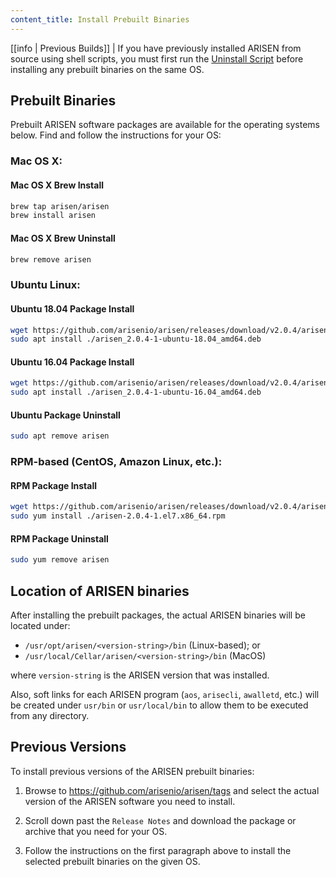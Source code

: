 ```yaml
---
content_title: Install Prebuilt Binaries
---
```


[[info | Previous Builds]]
| If you have previously installed ARISEN from source using shell scripts, you must first run the [Uninstall Script](01_build-from-source/01_shell-scripts/05_uninstall-arisen.md) before installing any prebuilt binaries on the same OS.

## Prebuilt Binaries

Prebuilt ARISEN software packages are available for the operating systems below. Find and follow the instructions for your OS:

### Mac OS X:

#### Mac OS X Brew Install
```sh
brew tap arisen/arisen
brew install arisen
```
#### Mac OS X Brew Uninstall
```sh
brew remove arisen
```

### Ubuntu Linux:

#### Ubuntu 18.04 Package Install
```sh
wget https://github.com/arisenio/arisen/releases/download/v2.0.4/arisen_2.0.4-1-ubuntu-18.04_amd64.deb
sudo apt install ./arisen_2.0.4-1-ubuntu-18.04_amd64.deb
```
#### Ubuntu 16.04 Package Install
```sh
wget https://github.com/arisenio/arisen/releases/download/v2.0.4/arisen_2.0.4-1-ubuntu-16.04_amd64.deb
sudo apt install ./arisen_2.0.4-1-ubuntu-16.04_amd64.deb
```
#### Ubuntu Package Uninstall
```sh
sudo apt remove arisen
```

### RPM-based (CentOS, Amazon Linux, etc.):

#### RPM Package Install
```sh
wget https://github.com/arisenio/arisen/releases/download/v2.0.4/arisen-2.0.4-1.el7.x86_64.rpm
sudo yum install ./arisen-2.0.4-1.el7.x86_64.rpm
```
#### RPM Package Uninstall
```sh
sudo yum remove arisen
```

## Location of ARISEN binaries

After installing the prebuilt packages, the actual ARISEN binaries will be located under:
* `/usr/opt/arisen/<version-string>/bin` (Linux-based); or
* `/usr/local/Cellar/arisen/<version-string>/bin` (MacOS)

where `version-string` is the ARISEN version that was installed.

Also, soft links for each ARISEN program (`aos`, `arisecli`, `awalletd`, etc.) will be created under `usr/bin` or `usr/local/bin` to allow them to be executed from any directory.

## Previous Versions

To install previous versions of the ARISEN prebuilt binaries:

1. Browse to https://github.com/arisenio/arisen/tags and select the actual version of the ARISEN software you need to install.

2. Scroll down past the `Release Notes` and download the package or archive that you need for your OS.

3. Follow the instructions on the first paragraph above to install the selected prebuilt binaries on the given OS.
